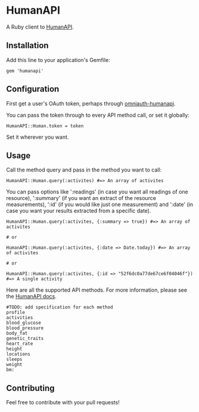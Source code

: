 # HumanAPI

A Ruby client to [HumanAPI](http://humanapi.co).

## Installation

Add this line to your application's Gemfile:

    gem 'humanapi'

## Configuration

First get a user's OAuth token, perhaps through [omniauth-humanapi](https://github.com/maccman/omniauth-humanapi).

You can pass the token through to every API method call, or set it globally:

    HumanAPI::Human.token = token

Set it wherever you want.

## Usage
Call the method query and pass in the method you want to call:
    
    HumanAPI::Human.query(:activites) #=> An array of activites

You can pass options like ':readings' (in case you want all readings of one resource), ':summary' (if you want an extract of the resource measurements), ':id' (if you would like just one measurement) and ':date' (in case you want your results extracted from a specific date).

    HumanAPI::Human.query(:activites, {:summary => true}) #=> An array of activites

    # or

    HumanAPI::Human.query(:activites, {:date => Date.today}) #=> An array of activites

    # or

    HumanAPI::Human.query(:activites, {:id => "52f6dc0a77de67ce6f04046f"}) #=> A single activity

Here are all the supported API methods. For more information, please see the [HumanAPI docs](http://humanapi.co/explorer).
    
    #TODO: add specification for each method
    profile 
    activities
    blood_glucose
    blood_pressure
    body_fat
    genetic_traits
    heart_rate
    height
    locations
    sleeps
    weight
    bm: 

## Contributing
Feel free to contribute with your pull requests!